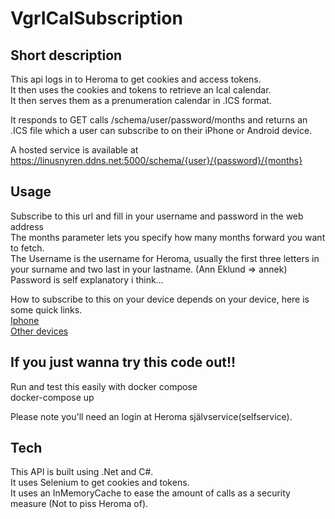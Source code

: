 # VgrICalSubscription  
## Short description
This api logs in to Heroma to get cookies and access tokens.  
It then uses the cookies and tokens to retrieve an Ical calendar.  
It then serves them as a prenumeration calendar in .ICS format.  

It responds to GET calls /schema/user/password/months and returns an .ICS file which a user can subscribe to on their iPhone or Android device. 

A hosted service is available at https://linusnyren.ddns.net:5000/schema/{user}/{password}/{months}
## Usage
Subscribe to this url and fill in your username and password in the web address  
The months parameter lets you specify how many months forward you want to fetch.  
The Username is the username for Heroma, usually the first three letters in your surname and two last in your lastname. (Ann Eklund => annek)  
Password is self explanatory i think...  

How to subscribe to this on your device depends on your device, here is some quick links.  
[Iphone](https://www.macrumors.com/how-to/subscribe-to-calendars-on-iphone-ipad/)  
[Other devices](https://schulichmeds.com/sites/default/files/Documents/Calendar%20Subscription%20Instructions.pdf)  

## If you just wanna try this code out!!
Run and test this easily with docker compose  
docker-compose up
  
Please note you'll need an login at Heroma självservice(selfservice).

## Tech
This API is built using .Net and C#.  
It uses Selenium to get cookies and tokens.  
It uses an InMemoryCache to ease the amount of calls as a security measure (Not to piss Heroma of).
